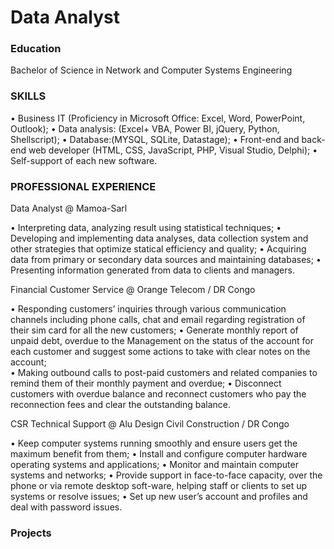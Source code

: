 # Data Analyst 

### Education
Bachelor of Science in Network and Computer Systems Engineering

### SKILLS 
•	Business IT (Proficiency in Microsoft Office: Excel, Word, PowerPoint, Outlook);
•	Data analysis: (Excel+ VBA, Power BI, jQuery, Python, Shellscript);
•	Database:(MYSQL, SQLite, Datastage);
•	Front-end and back-end web developer (HTML, CSS, JavaScript, PHP, Visual Studio, Delphi);
•	Self-support of each new software.
### PROFESSIONAL EXPERIENCE
Data Analyst  @ Mamoa-Sarl

•	Interpreting data, analyzing result using statistical techniques;
•	Developing and implementing data analyses, data collection system and other strategies that optimize statical efficiency and quality;
•	Acquiring data from primary or secondary data sources and maintaining databases;
•	Presenting information generated from data to clients and managers. 

Financial Customer Service @ Orange Telecom / DR Congo

•	Responding customers’ inquiries through various communication channels including phone calls, chat and email regarding registration of their sim card for all the new customers; 
•	Generate monthly report of unpaid debt, overdue to the Management on the status of the account for each customer and suggest some actions to take with clear notes on the account;   
•	Making outbound calls to post-paid customers and related companies to remind them of their monthly payment and overdue;
•	Disconnect customers with overdue balance and reconnect customers who pay the reconnection fees and clear the outstanding balance.   

CSR Technical Support @ Alu Design Civil Construction / DR Congo

•	Keep computer systems running smoothly and ensure users get the maximum benefit from them; 
•	Install and configure computer hardware operating systems and applications;
•	Monitor and maintain computer systems and networks; 
•	Provide support in face-to-face capacity, over the phone or via remote desktop soft-ware, helping staff or clients to set up systems or resolve issues; 
•	Set up new user’s account and profiles and deal with password issues. 

### Projects
